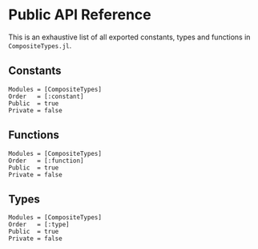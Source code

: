 # Public API Reference

This is an exhaustive list of all exported constants, types and functions
in `CompositeTypes.jl`.

## Constants

```@autodocs
Modules = [CompositeTypes]
Order   = [:constant]
Public  = true
Private = false
```

## Functions

```@autodocs
Modules = [CompositeTypes]
Order   = [:function]
Public  = true
Private = false
```

## Types

```@autodocs
Modules = [CompositeTypes]
Order   = [:type]
Public  = true
Private = false
```
